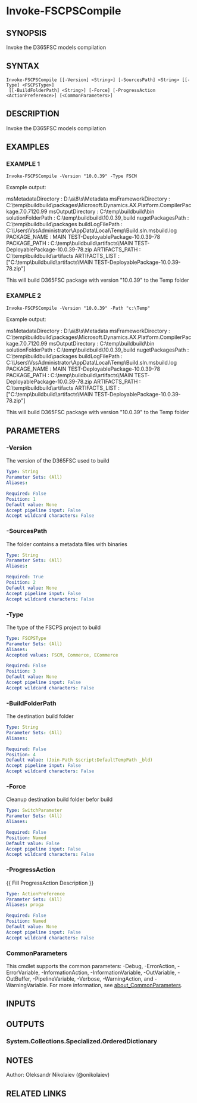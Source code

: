 ﻿---
external help file: fscps.tools-help.xml
Module Name: fscps.tools
online version:
schema: 2.0.0
---

# Invoke-FSCPSCompile

## SYNOPSIS
Invoke the D365FSC models compilation

## SYNTAX

```
Invoke-FSCPSCompile [[-Version] <String>] [-SourcesPath] <String> [[-Type] <FSCPSType>]
 [[-BuildFolderPath] <String>] [-Force] [-ProgressAction <ActionPreference>] [<CommonParameters>]
```

## DESCRIPTION
Invoke the D365FSC models compilation

## EXAMPLES

### EXAMPLE 1
```
Invoke-FSCPSCompile -Version "10.0.39" -Type FSCM
```

Example output:

msMetadataDirectory  : D:\a\8\s\Metadata
msFrameworkDirectory : C:\temp\buildbuild\packages\Microsoft.Dynamics.AX.Platform.CompilerPackage.7.0.7120.99
msOutputDirectory    : C:\temp\buildbuild\bin
solutionFolderPath   : C:\temp\buildbuild\10.0.39_build
nugetPackagesPath    : C:\temp\buildbuild\packages
buildLogFilePath     : C:\Users\VssAdministrator\AppData\Local\Temp\Build.sln.msbuild.log
PACKAGE_NAME         : MAIN TEST-DeployablePackage-10.0.39-78
PACKAGE_PATH         : C:\temp\buildbuild\artifacts\MAIN TEST-DeployablePackage-10.0.39-78.zip
ARTIFACTS_PATH       : C:\temp\buildbuild\artifacts
ARTIFACTS_LIST       : \["C:\temp\buildbuild\artifacts\MAIN TEST-DeployablePackage-10.0.39-78.zip"\]

This will build D365FSC package with version "10.0.39" to the Temp folder

### EXAMPLE 2
```
Invoke-FSCPSCompile -Version "10.0.39" -Path "c:\Temp"
```

Example output:

msMetadataDirectory  : D:\a\8\s\Metadata
msFrameworkDirectory : C:\temp\buildbuild\packages\Microsoft.Dynamics.AX.Platform.CompilerPackage.7.0.7120.99
msOutputDirectory    : C:\temp\buildbuild\bin
solutionFolderPath   : C:\temp\buildbuild\10.0.39_build
nugetPackagesPath    : C:\temp\buildbuild\packages
buildLogFilePath     : C:\Users\VssAdministrator\AppData\Local\Temp\Build.sln.msbuild.log
PACKAGE_NAME         : MAIN TEST-DeployablePackage-10.0.39-78
PACKAGE_PATH         : C:\temp\buildbuild\artifacts\MAIN TEST-DeployablePackage-10.0.39-78.zip
ARTIFACTS_PATH       : C:\temp\buildbuild\artifacts
ARTIFACTS_LIST       : \["C:\temp\buildbuild\artifacts\MAIN TEST-DeployablePackage-10.0.39-78.zip"\]

This will build D365FSC package with version "10.0.39" to the Temp folder

## PARAMETERS

### -Version
The version of the D365FSC used to build

```yaml
Type: String
Parameter Sets: (All)
Aliases:

Required: False
Position: 1
Default value: None
Accept pipeline input: False
Accept wildcard characters: False
```

### -SourcesPath
The folder contains a metadata files with binaries

```yaml
Type: String
Parameter Sets: (All)
Aliases:

Required: True
Position: 2
Default value: None
Accept pipeline input: False
Accept wildcard characters: False
```

### -Type
The type of the FSCPS project to build

```yaml
Type: FSCPSType
Parameter Sets: (All)
Aliases:
Accepted values: FSCM, Commerce, ECommerce

Required: False
Position: 3
Default value: None
Accept pipeline input: False
Accept wildcard characters: False
```

### -BuildFolderPath
The destination build folder

```yaml
Type: String
Parameter Sets: (All)
Aliases:

Required: False
Position: 4
Default value: (Join-Path $script:DefaultTempPath _bld)
Accept pipeline input: False
Accept wildcard characters: False
```

### -Force
Cleanup destination build folder befor build

```yaml
Type: SwitchParameter
Parameter Sets: (All)
Aliases:

Required: False
Position: Named
Default value: False
Accept pipeline input: False
Accept wildcard characters: False
```

### -ProgressAction
{{ Fill ProgressAction Description }}

```yaml
Type: ActionPreference
Parameter Sets: (All)
Aliases: proga

Required: False
Position: Named
Default value: None
Accept pipeline input: False
Accept wildcard characters: False
```

### CommonParameters
This cmdlet supports the common parameters: -Debug, -ErrorAction, -ErrorVariable, -InformationAction, -InformationVariable, -OutVariable, -OutBuffer, -PipelineVariable, -Verbose, -WarningAction, and -WarningVariable. For more information, see [about_CommonParameters](http://go.microsoft.com/fwlink/?LinkID=113216).

## INPUTS

## OUTPUTS

### System.Collections.Specialized.OrderedDictionary
## NOTES
Author: Oleksandr Nikolaiev (@onikolaiev)

## RELATED LINKS

